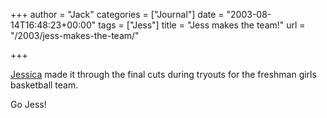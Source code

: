 +++
author = "Jack"
categories = ["Journal"]
date = "2003-08-14T16:48:23+00:00"
tags = ["Jess"]
title = "Jess makes the team!"
url = "/2003/jess-makes-the-team/"

+++

[Jessica][1] made it through the final cuts during tryouts for the freshman girls basketball team.

Go Jess!

 [1]: http://www.jessicabaty.com/